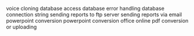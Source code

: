 ﻿voice cloning
database access
database error handling
database connection string
sending reports to ftp server
sending reports via email
powerpoint conversion
powerpoint conversion office online
pdf conversion or uploading
